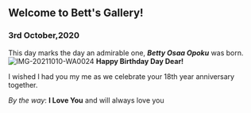 ## Welcome to Bett's Gallery!

###  3rd October,2020
This day marks the day an admirable one, _**Betty Osaa Opoku**_ was born.
![IMG-20211010-WA0024](https://user-images.githubusercontent.com/64209782/193428720-fde56fb5-b704-403f-b949-aa46c52d4fcd.jpg)
**Happy Birthday Day Dear!**

I wished I had you my me as we celebrate your 18th year anniversary together.

_By the way_: **I Love You** and will always love you
